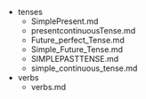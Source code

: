- tenses
  - SimplePresent.md
  - presentcontinuousTense.md
  - Future_perfect_Tense.md
  - Simple_Future_Tense.md
  - SIMPLEPASTTENSE.md
  - simple_continuous_tense.md
- verbs
  - verbs.md
